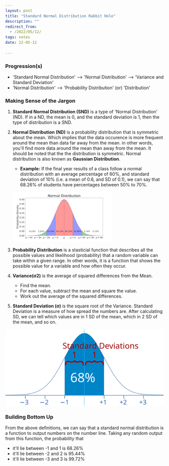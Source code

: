 ```yaml
---
layout: post
title: "Standard Normal Distribution Rabbit Hole"
description: ""
redirect_from:
  - /2022/05/12/
tags: notes
date: 22-05-12

---
```


### Progression(s)

- 'Standard Normal Distribution' --> 'Normal Distribution' --> 'Variance and Standard Deviation'
- 'Normal Distribution' --> 'Probability Distribution' (or) 'Distribution'

### Making Sense of the Jargon

1. **Standard Normal Distribution (SND)** is a type of 'Normal Distribution' (ND). If in a ND, the mean is 0, and the standard deviation is 1, then the type of distribution is a SND.

2. **Normal Distribution (ND)** is a probability distribution that is symmetric about the mean. Which implies that the data occurence is more frequent around the mean than data far away from the mean. in other words, you'll find more data around the mean than away from the mean. It should be noted that the the distribution is symmetric. Normal distribution is also known as **Gaussian Distribution**.
	- **Example:** If the final year results of a class follow a normal distribution with an average percentage of 60%, and standard deviation of 10% (i.e. a mean of 0.6, and SD of 0.1), we can say that 68.26% of students have percentages between 50% to 70%.

	![Normal Distribution](/assets/imgs/normal_distribution.png) 


3. **Probability Distribution** is a stasticial function that describes all the possible values and likelihood (probability) that a random variable can take within a given range. In other words, it is a function that shows the possible value for a variable and how often they occur. 

4. **Variance(σ2)** is the average of squared differences from the Mean.
	- Find the mean.
	- For each value, subtract the mean and square the value.
	- Work out the average of the squared differences.

5. **Standard Deviation (σ)** is the square root of the Variance. Standard Deviation is a measure of how spread the numbers are. After calculating SD, we can tell which values are in 1 SD of the mean, which in 2 SD of the mean, and so on.

![Standard Deviation](/assets/imgs/standard_deviation.svg)


### Building Bottom Up

From the above definitions, we can say that a standard normal distribution is a function to output numbers on the number line. Taking any random output from this function, the probability that
- it'll lie between -1 and 1 is 68.26% 
- it'll lie between -2 and 2 is 95.44%
- it'll lie between -3 and 3 is 99.72%




